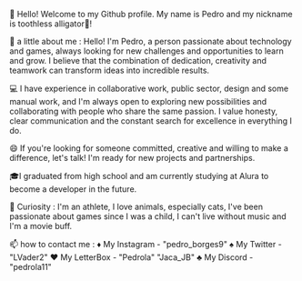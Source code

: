  👋 Hello! Welcome to my Github profile.
 My name is Pedro and my nickname is toothless alligator🐊!

👾 a little about me : Hello! I'm Pedro, a person passionate about technology and games,
 always looking for new challenges and opportunities to learn and grow. I believe that the combination of dedication, creativity and teamwork can transform ideas into incredible results.

💻 I have experience in collaborative work, public sector, design and some manual work, and I'm always open to exploring new possibilities and collaborating with people who share the same passion. 
I value honesty, clear communication and the constant search for excellence in everything I do.

😄 If you're looking for someone committed, creative and willing to make a difference, let's talk! I'm ready for new projects and partnerships.

🎓I graduated from high school and am currently studying at Alura to become a developer in the future.

👻 Curiosity : I'm an athlete, I love animals, especially cats, I've been passionate about games since I was a child, I can't live without music and I'm a movie buff.

📫 how to contact me :
♦️ My Instagram - "pedro_borges9"
♠️ My Twitter - "LVader2"
♥️ My LetterBox - "Pedrola" "Jaca_JB"
♣️ My Discord - "pedrola11"
